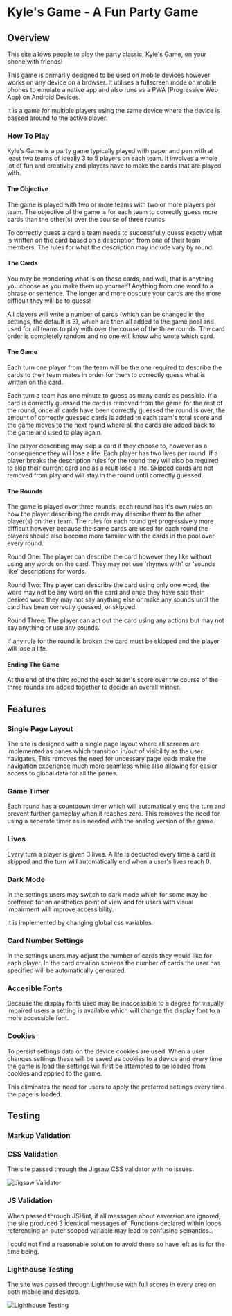 # Kyle's Game - A Fun Party Game

## Overview

This site allows people to play the party classic, Kyle's Game, on your phone with friends!

This game is primarliy designed to be used on mobile devices however works on any device on a browser. It utilises a fullscreen mode on mobile phones to emulate a native app and also runs as a PWA (Progressive Web App) on Android Devices.

It is a game for multiple players using the same device where the device is passed around to the active player.

### How To Play

Kyle's Game is a party game typically played with paper and pen with at least two teams of ideally 3 to 5 players on each team. It involves a whole lot of fun and creativity and players have to make the cards that are played with.

#### The Objective

The game is played with two or more teams with two or more players per team. The objective of the game is for each team to correctly guess more cards than the other(s) over the course of three rounds.

To correctly guess a card a team needs to successfully guess exactly what is written on the card based on a description from one of their team members. The rules for what the description may include vary by round.

#### The Cards

You may be wondering what is on these cards, and well, that is anything you choose as you make them up yourself! Anything from one word to a phrase or sentence. The longer and more obscure your cards are the more difficult they will be to guess!

All players will write a number of cards (which can be changed in the settings, the default is 3), which are then all added to the game pool and used for all teams to play with over the course of the three rounds. The card order is completely random and no one will know who wrote which card.

#### The Game

Each turn one player from the team will be the one required to describe the cards to their team mates in order for them to correctly guess what is written on the card.

Each turn a team has one minute to guess as many cards as possible. If a card is correctly guessed the card is removed from the game for the rest of the round, once all cards have been correctly guessed the round is over, the amount of correctly guessed cards is added to each team's total score and the game moves to the next round where all the cards are added back to the game and used to play again.

The player describing may skip a card if they choose to, however as a consequence they will lose a life. Each player has two lives per round. If a player breaks the description rules for the round they will also be required to skip their current card and as a reult lose a life. Skipped cards are not removed from play and will stay in the round until correctly guessed.

#### The Rounds

The game is played over three rounds, each round has it's own rules on how the player describing the cards may describe them to the other player(s) on their team. The rules for each round get progressively more difficult however because the same cards are used for each round the players should also become more familiar with the cards in the pool over every round.

Round One: The player can describe the card however they like without using any words on the card. They may not use 'rhymes with' or 'sounds like' descriptions for words.

Round Two: The player can describe the card using only one word, the word may not be any word on the card and once they have said their desired word they may not say anything else or make any sounds until the card has been correctly guessed, or skipped.

Round Three: The player can act out the card using any actions but may not say anything or use any sounds.

If any rule for the round is broken the card must be skipped and the player will lose a life.

#### Ending The Game

At the end of the third round the each team's score over the course of the three rounds are added together to decide an overall winner.

## Features

### Single Page Layout

The site is designed with a single page layout where all screens are implemented as panes which transition in/out of visibility as the user navigates. This removes the need for uncessary page loads make the navigation experience much more seamless while also allowing for easier access to global data for all the panes.

### Game Timer

Each round has a countdown timer which will automatically end the turn and prevent further gameplay when it reaches zero. This removes the need for using a seperate timer as is needed with the analog version of the game.

### Lives

Every turn a player is given 3 lives. A life is deducted every time a card is skipped and the turn will automatically end when a user's lives reach 0.

### Dark Mode

In the settings users may switch to dark mode which for some may be preffered for an aesthetics point of view and for users with visual impairment will improve accessibility.

It is implemented by changing global css variables.

### Card Number Settings

In the settings users may adjust the number of cards they would like for each player. In the card creation screens the number of cards the user has specified will be automatically generated.

### Accesible Fonts

Because the display fonts used may be inaccessible to a degree for visually impaired users a setting is available which will change the display font to a more accessible font.

### Cookies

To persist settings data on the device cookies are used. When a user changes settings these will be saved as cookies to a device and every time the game is load the settings will first be attempted to be loaded from cookies and applied to the game.

This eliminates the need for users to apply the preferred settings every time the page is loaded.

## Testing

### Markup Validation

### CSS Validation

The site passed through the Jigsaw CSS validator with no issues.

![Jigsaw Validator](https://i.imgur.com/2GNNbM5.png "Jigsaw Validator")

### JS Validation

When passed through JSHint, if all messages about esversion are ignored, the site produced 3 identical messages of 'Functions declared within loops referencing an outer scoped variable may lead to confusing semantics.'.

I could not find a reasonable solution to avoid these so have left as is for the time being.

### Lighthouse Testing

The site was passed through Lighthouse with full scores in every area on both mobile and desktop.

![Lighthouse Testing](https://i.imgur.com/Tb7Jdve.png "Lighthouse Testing")
